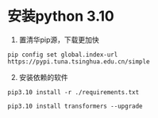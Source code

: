 # **安装python 3.10**

1. 置清华pip源，下载更加快

`pip config set global.index-url https://pypi.tuna.tsinghua.edu.cn/simple`
 
2. 安装依赖的软件

`pip3.10 install -r ./requirements.txt`

`pip3.10 install transformers --upgrade`